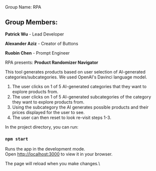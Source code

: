 Group Name: RPA

## Group Members: 
**Patrick Wu** - Lead Developer

**Alexander Aziz** - Creator of Buttons

**Ruobin Chen** - Prompt Engineer

RPA presents: **Product Randomizer Navigator**

This tool generates products based on user selection of AI-generated categories/subcategories. We used OpenAI's Davinci language model.

1. The user clicks on 1 of 5 AI-generated categories that they want to explore products from.
2. The user clicks on 1 of 5 AI-generated subcategories of the category they want to explore products from.
3. Using the subcategory the AI generates possible products and their prices displayed for the user to see.
4. The user can then reset to look re-visit steps 1-3.


In the project directory, you can run:

### `npm start`

Runs the app in the development mode.\
Open [http://localhost:3000](http://localhost:3000) to view it in your browser.

The page will reload when you make changes.\

